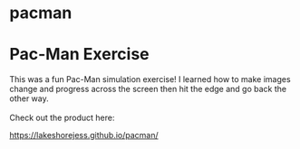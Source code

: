 # pacman
<h1>Pac-Man Exercise</h1>
This was a fun Pac-Man simulation exercise! I learned how to make images change and progress across the screen then hit the edge and go back the other way.
<br><br>
Check out the product here:

https://lakeshorejess.github.io/pacman/

